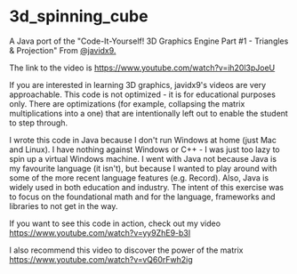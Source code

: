 # 3d_spinning_cube
A Java port of the "Code-It-Yourself! 3D Graphics Engine Part #1 - Triangles & Projection" From [@javidx9.](https://twitter.com/javidx9)

The link to the video is https://www.youtube.com/watch?v=ih20l3pJoeU
 
If you are interested in learning 3D graphics, javidx9's videos are very approachable.
This code is not optimized - it is for educational purposes only. There are optimizations
(for example, collapsing the matrix multiplications into a one) that are intentionally left
out to enable the student to step through.
 
I wrote this code in Java because I don't run Windows at home (just Mac and Linux). I have nothing
against Windows or C++ - I was just too lazy to spin up a virtual Windows machine. I went with Java
not because Java is my favourite language (it isn't), but because I wanted to play around with some 
of the more recent language features (e.g. Record). Also, Java is widely used in both education and
industry. The intent of this exercise was to focus on the foundational math and for the language,
frameworks and libraries to not get in the way.
 
If you want to see this code in action, check out my video https://www.youtube.com/watch?v=yy9ZhE9-b3I
 
I also recommend this video to discover the power of the matrix https://www.youtube.com/watch?v=vQ60rFwh2ig
